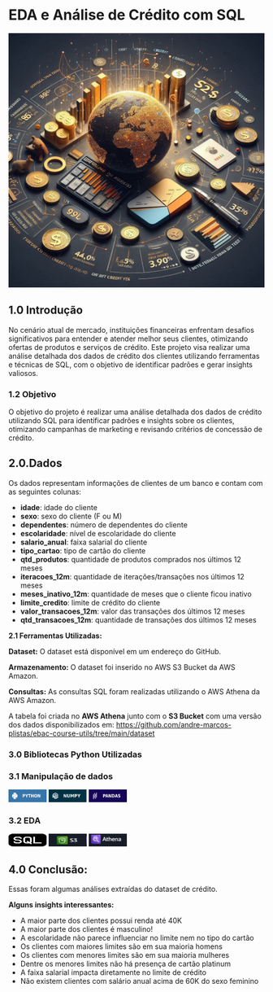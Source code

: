 
# EDA e Análise de Crédito com SQL

 <img src="images/project3.jpeg" alt="Uma bela paisagem" width="1000" height="500" title="Clique para ampliar">
 <h2>1.0 Introdução</h2>
<P>No cenário atual de mercado, instituições financeiras enfrentam desafios significativos para entender e atender melhor seus clientes, otimizando ofertas de produtos e serviços de crédito. Este projeto visa realizar uma análise detalhada dos dados de crédito dos clientes utilizando ferramentas e técnicas de SQL, com o objetivo de identificar padrões e gerar insights valiosos.</P>
 

 <h3> 1.2 Objetivo</h3>
 <p>O objetivo do projeto é realizar uma análise detalhada dos dados de crédito utilizando SQL para identificar padrões e insights sobre os clientes, otimizando campanhas de marketing e revisando critérios de concessão de crédito.
</p>

<h2>2.0.Dados</h2>
<p>Os dados representam informações de clientes de um banco e contam com as seguintes colunas:</p>

<ul>
  <li><strong>idade</strong>: idade do cliente</li>
  <li><strong>sexo</strong>: sexo do cliente (F ou M)</li>
  <li><strong>dependentes</strong>: número de dependentes do cliente</li>
  <li><strong>escolaridade</strong>: nível de escolaridade do cliente</li>
  <li><strong>salario_anual</strong>: faixa salarial do cliente</li>
  <li><strong>tipo_cartao</strong>: tipo de cartão do cliente</li>
  <li><strong>qtd_produtos</strong>: quantidade de produtos comprados nos últimos 12 meses</li>
  <li><strong>iteracoes_12m</strong>: quantidade de iterações/transações nos últimos 12 meses</li>
  <li><strong>meses_inativo_12m</strong>: quantidade de meses que o cliente ficou inativo</li>
  <li><strong>limite_credito</strong>: limite de crédito do cliente</li>
  <li><strong>valor_transacoes_12m</strong>: valor das transações dos últimos 12 meses</li>
  <li><strong>qtd_transacoes_12m</strong>: quantidade de transações dos últimos 12 meses</li>
</ul>
<strong>2.1 Ferramentas Utilizadas:</strong>

<strong>Dataset:</strong> O dataset está disponível em um endereço do GitHub.
<p><strong>Armazenamento:</strong> O dataset foi inserido no AWS S3 Bucket da AWS Amazon.</p>
<p><strong>Consultas:</strong> As consultas SQL foram realizadas utilizando o AWS Athena da AWS Amazon.</p>

<p>A tabela foi criada no <strong>AWS Athena</strong> junto com o <strong>S3 Bucket</strong> com uma versão dos dados disponibilizados em: <a href="https://github.com/andre-marcos-perez/ebac-course-utils/tree/main/dataset">https://github.com/andre-marcos-plistas/ebac-course-utils/tree/main/dataset</a></p>


<h3>3.0 Bibliotecas Python Utilizadas</h3>
<h3>3.1 Manipulação de dados</h3>
<div class="icon-container">
<img src="images/img_python (1).svg" alt="Uma bela paisagem" width="75" height="25" title="img_python">
<img src="images/img_numpy (2).svg" alt="Uma bela paisagem" width="75" height="25" title="img_VScode">
<img src="images/img_pandas (2).svg" alt="Uma bela paisagem" width="75" height="25" title="img_jupyter">
</div>
<h3>3.2 EDA</h3>
<div class="icon-container">
<img src="images/sql.png" alt="Uma bela paisagem" width="75" height="25" title="SQL">
<img src="images/s3.png" alt="Uma bela paisagem" width="75" height="25" title="S3">
<img src="images/Athena.png" alt="Uma bela paisagem" width="75" height="25" title="Athena">
</div>
<h2>4.0 Conclusão:</h2>
Essas foram algumas análises extraídas do dataset de crédito.  

<strong>Alguns insights interessantes:</strong>

- A maior parte dos clientes possui renda até 40K
- A maior parte dos clientes é masculino!
- A escolaridade não parece influenciar no limite nem no tipo do cartão
- Os clientes com maiores limites são em sua maioria homens
- Os clientes com menores limites são em sua maioria mulheres
- Dentre os menores limites não há presença de cartão platinum
- A faixa salarial impacta diretamente no limite de crédito
- Não existem clientes com salário anual acima de 60K do sexo feminino


</body> 
</html>
